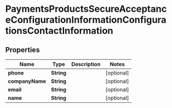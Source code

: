 
# PaymentsProductsSecureAcceptanceConfigurationInformationConfigurationsContactInformation

## Properties
Name | Type | Description | Notes
------------ | ------------- | ------------- | -------------
**phone** | **String** |  |  [optional]
**companyName** | **String** |  |  [optional]
**email** | **String** |  |  [optional]
**name** | **String** |  |  [optional]




